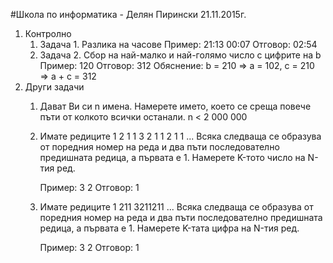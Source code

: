 #Школа по информатика - Делян Пирински 21.11.2015г.
1. Контролно
   1. Задача 1. Разлика на часове
      Пример:  21:13
               00:07
      Отговор: 02:54
   2. Задача 2. Сбор на най-малко и най-голямо число с цифрите на b
      Пример:  120
      Отговор: 312
      Обяснение: b = 210 => a = 102, c = 210 => a + c = 312
2. Други задачи
   1. Дават Ви си n имена. Намерете името, което се среща повече пъти от колкото всички останали. n < 2 000 000
   2. Имате редиците
      1
      2 1 1
      3 2 1 1 2 1 1
      ...
      Всяка следваща се образува от поредния номер на реда и два пъти последователно предишната редица, а първата е 1.
      Намерете K-тoто число на N-тия ред.

      Пример:  3 2
      Отговор:   1
   3. Имате редиците
      1
      211
      3211211
      ...
      Всяка следваща се образува от поредния номер на реда и два пъти последователно предишната редица, а първата е 1.
      Намерете K-тaтa цифра на N-тия ред.

      Пример:  3 2
      Отговор:   1
